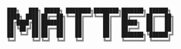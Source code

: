 ```asci
███╗   ███╗ █████╗ ████████╗████████╗███████╗ ██████╗ 
████╗ ████║██╔══██╗╚══██╔══╝╚══██╔══╝██╔════╝██╔═══██╗
██╔████╔██║███████║   ██║      ██║   █████╗  ██║   ██║
██║╚██╔╝██║██╔══██║   ██║      ██║   ██╔══╝  ██║   ██║
██║ ╚═╝ ██║██║  ██║   ██║      ██║   ███████╗╚██████╔╝
╚═╝     ╚═╝╚═╝  ╚═╝   ╚═╝      ╚═╝   ╚══════╝ ╚═════╝ 
```

<!---
Permafrozen/Permafrozen is a ✨ special ✨ repository because its `README.md` (this file) appears on your GitHub profile.
You can click the Preview link to take a look at your changes.
--->

